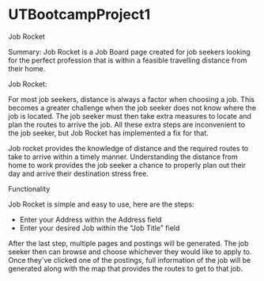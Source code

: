 # UTBootcampProject1
Job Rocket

Summary:
Job Rocket is a Job Board page created for job seekers looking for the perfect profession that is within a feasible travelling distance from their home. 

Job Rocket: 

For most job seekers, distance is always a factor when choosing a job. This becomes a greater challenge when the job seeker does not know where the job is located. The job seeker must then take extra measures to locate and plan the routes to arrive the job. All these extra steps are inconvenient to the job seeker, but Job Rocket has implemented a fix for that.

Job rocket provides the knowledge of distance and the required routes to take to arrive within a timely manner. Understanding the distance from home to work provides the job seeker a chance to properly plan out their day and arrive their destination stress free. 

Functionality

Job Rocket is simple and easy to use, here are the steps:
<ul>
<li>Enter your Address within the Address field</li>
<li>Enter your desired Job within the "Job Title" field </li>
</ul>

After the last step, multiple pages and postings will be generated. The job seeker then can browse and choose whichever they would like to apply to. Once they've clicked one of the postings, full information of the job will be generated along with the map that provides the routes to get to that job. 









